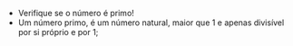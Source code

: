 * Verifique se o número é primo!
* Um número primo, é um número natural, maior que 1 e apenas divisível por si próprio e por 1;